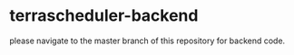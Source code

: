 # terrascheduler-backend

please navigate to the master branch of this repository for backend code.
